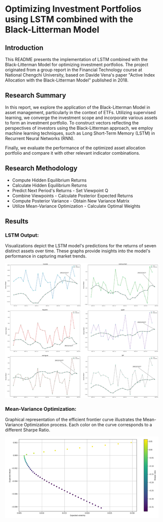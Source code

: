 # Optimizing Investment Portfolios using LSTM combined with the Black-Litterman Model

## Introduction

This README presents the implementation of LSTM combined with the Black-Litterman Model for optimizing investment portfolios. The project originated from a group report in the Financial Technology course at National Chengchi University, based on Davide Vena's paper "Active Index Allocation with the Black-Litterman Model" published in 2018.

## Research Summary

In this report, we explore the application of the Black-Litterman Model in asset management, particularly in the context of ETFs. Utilizing supervised learning, we converge the investment scope and incorporate various assets to form an investment portfolio. To construct vectors reflecting the perspectives of investors using the Black-Litterman approach, we employ machine learning techniques, such as Long Short-Term Memory (LSTM) in Recurrent Neural Networks (RNN).

Finally, we evaluate the performance of the optimized asset allocation portfolio and compare it with other relevant indicator combinations.

## Research Methodology

* Compute Hidden Equilibrium Returns
* Calculate Hidden Equilibrium Returns
* Predict Next Period's Returns - Set Viewpoint Q
* Combine Viewpoints - Calculate Posterior Expected Returns
* Compute Posterior Variance - Obtain New Variance Matrix
* Utilize Mean-Variance Optimization - Calculate Optimal Weights

## Results

### LSTM Output:

Visualizations depict the LSTM model's predictions for the returns of seven distinct assets over time. These graphs provide insights into the model's performance in capturing market trends.

![LSTM Output](img/LSTM_output.png)

### Mean-Variance Optimization:

Graphical representation of the efficient frontier curve illustrates the Mean-Variance Optimization process. Each color on the curve corresponds to a different Sharpe Ratio. 

![Mean-Variance Optimization](img/Mean-Variance-Optimization.png)



